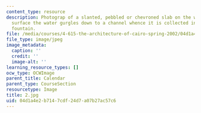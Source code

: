 ```yaml
---
content_type: resource
description: Photograp of a slanted, pebbled or chevroned slab on the wall upon whose
  surface the water gurgles down to a channel whence it is collected in a central
  fountain.
file: /media/courses/4-615-the-architecture-of-cairo-spring-2002/04d1a4e2b7147cdf24d7a07b27ac57c6_2.jpg
file_type: image/jpeg
image_metadata:
  caption: ''
  credit: ''
  image-alt: ''
learning_resource_types: []
ocw_type: OCWImage
parent_title: Calendar
parent_type: CourseSection
resourcetype: Image
title: 2.jpg
uid: 04d1a4e2-b714-7cdf-24d7-a07b27ac57c6
---
```

